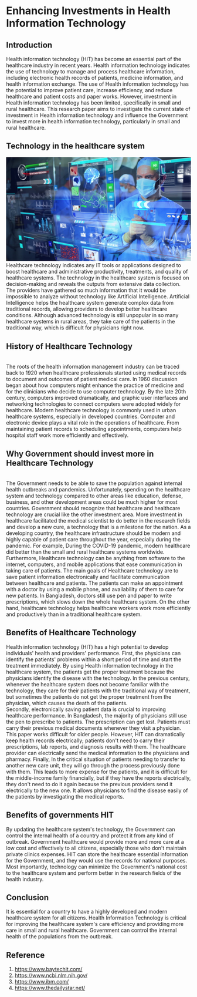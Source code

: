 # Enhancing Investments in Health Information Technology

## Introduction
Health information technology (HIT) has become an essential part of the healthcare industry in recent years. Health information technology indicates the use of technology to manage and process healthcare information, including electronic health records of patients, medicine information, and health information exchange. The use of Health information technology has the potential to improve patient care, increase efficiency, and reduce healthcare and patient costs and paper works. However, investment in Health information technology has been limited, specifically in small and rural healthcare. This research paper aims to investigate the current state of investment in Health information technology and influence the Government to invest more in health information technology, particularly in small and rural healthcare.

## Technology in the healthcare system
![technology](4.jpeg)<br>
Healthcare technology indicates any IT tools or applications designed to boost healthcare and administrative productivity, treatments, and quality of healthcare systems. The technology in the healthcare system is focused on decision-making and reveals the outputs from extensive data collection. The providers have gathered so much information that it would be impossible to analyze without technology like Artificial Intelligence. Artificial Intelligence helps the healthcare system generate complex data from traditional records, allowing providers to develop better healthcare conditions. Although advanced technology is still unpopular in so many healthcare systems in rural areas, they take care of the patients in the traditional way, which is difficult for physicians right now.

## History of Healthcare Technology
<br>
The roots of the health information management industry can be traced back to 1920 when healthcare professionals started using medical records to document and outcomes of patient medical care. In 1960 discussion began about how computers might enhance the practice of medicine and for the clinicians who decide to use computer technology. By the late 20th century, computers improved dramatically, and graphic user interfaces and networking technologies to connect computers were adopted widely for healthcare. Modern healthcare technology is commonly used in urban healthcare systems, especially in developed countries. Computer and electronic device plays a vital role in the operations of healthcare. From maintaining patient records to scheduling appointments, computers help hospital staff work more efficiently and effectively.

## Why Government should invest more in Healthcare Technology
<br>
The Government needs to be able to save the population against internal health outbreaks and pandemics. Unfortunately, spending on the healthcare system and technology compared to other areas like education, defense, business, and other development areas could be much higher for most countries. Government should recognize that healthcare and healthcare technology are crucial like the other investment area. More investment in healthcare facilitated the medical scientist to do better in the research fields and develop a new cure, a technology that is a milestone for the nation. As a developing country, the healthcare infrastructure should be modern and highly capable of patient care throughout the year, especially during the pandemic. For example, During the COVID-19 pandemic, modern healthcare did better than the small and rural healthcare systems worldwide.<br>
Furthermore, Healthcare technology can be anything from software to the internet, computers, and mobile applications that ease communication in taking care of patients. The main goals of Healthcare technology are to save patient information electronically and facilitate communication between healthcare and patients. The patients can make an appointment with a doctor by using a mobile phone, and availability of them to care for new patients. In Bangladesh, doctors still use pen and paper to write prescriptions, which slows down the whole healthcare system. On the other hand, healthcare technology helps healthcare workers work more efficiently and productively than in a traditional healthcare system.

## Benefits of Healthcare Technology
Health information technology (HIT) has a high potential to develop individuals' health and providers' performance. First, the physicians can identify the patients' problems within a short period of time and start the treatment immediately. By using Health information technology in the healthcare system, the patients get the proper treatment because the physicians identify the disease with the technology. In the previous century, whenever the healthcare system does not become familiar with the technology, they care for their patients with the traditional way of treatment, but sometimes the patients do not get the proper treatment from the physician, which causes the death of the patients.<br>
Secondly, electronically saving patient data is crucial to improving healthcare performance. In Bangladesh, the majority of physicians still use the pen to prescribe to patients. The prescription can get lost. Patients must carry their previous medical documents whenever they visit a physician. This paper works difficult for older people. However, HIT can dramatically keep health records electrically; patients don't need to carry their prescriptions, lab reports, and diagnosis results with them. The healthcare provider can electrically send the medical information to the physicians and pharmacy. Finally, In the critical situation of patients needing to transfer to another new care unit, they will go through the process previously done with them. This leads to more expense for the patients, and it is difficult for the middle-income family financially, but if they have the reports electrically, they don't need to do it again because the previous providers send it electrically to the new one. It allows physicians to find the disease easily of the patients by investigating the medical reports.

## Benefits of governments HIT
By updating the healthcare system's technology, the Government can control the internal health of a country and protect it from any kind of outbreak. Government healthcare would provide more and more care at a low cost and effectively to all citizens, especially those who don't maintain private clinics expenses. HIT can store the healthcare essential information for the Government, and they would use the records for national purposes. Most importantly, technology can minimize the Government's national cost to the healthcare system and perform better in the research fields of the health industry.  

## Conclusion
It is essential for a country to have a highly developed and modern healthcare system for all citizens. Health Information Technology is critical for improving the healthcare system's care efficiency and providing more care in small and rural healthcare. Government can control the internal health of the populations from the outbreak.

## Reference
1. https://www.baytechit.com/
2. https://www.ncbi.nlm.nih.gov/
3. https://www.ibm.com/
4. https://www.thedailystar.net/
